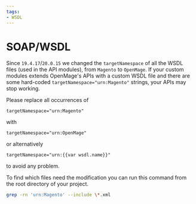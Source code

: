 ```yaml
---
tags:
- WSDL
---
```



# SOAP/WSDL

Since `19.4.17`/`20.0.15` we changed the `targetNamespace` of all the WSDL files (used in the API modules), from `Magento` to `OpenMage`.
If your custom modules extends OpenMage's APIs with a custom WSDL file and there are some hard-coded `targetNamespace="urn:Magento"` strings, your APIs may stop working.

Please replace all occurrences of

```
targetNamespace="urn:Magento"
```
with
```
targetNamespace="urn:OpenMage"
```
or alternatively
```
targetNamespace="urn:{{var wsdl.name}}"
```
to avoid any problem.

To find which files need the modification you can run this command from the root directory of your project.
```bash
grep -rn 'urn:Magento' --include \*.xml
```
